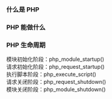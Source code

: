 
### 什么是 PHP


### PHP 能做什么


### PHP 生命周期
模块初始化阶段：php_module_startup()  
请求初始化阶段：php_request_startup()  
执行脚本阶段：php_execute_script()  
请求关闭阶段：php_request_shutdown()  
模块关闭阶段：php_module_shutdown()  



